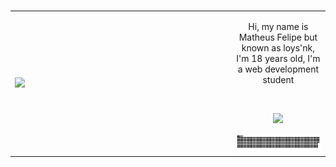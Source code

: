 
</br>
<table>
    <tr>
        <td style="width: 70%;">
            <img src="https://i.pinimg.com/564x/29/e8/a6/29e8a66aea5ce9fbb6ab2b62abb87b85.jpg" style="width:100%; border: none;"/>
        </td>
        <td style="width: 30%; vertical-align: middle;">     
  <div>
    <p align="center">Hi, my name is Matheus Felipe but known as loys'nk, I'm 18 years old, I'm a web development student</p>
</div>
</br>
<div>
    <p align="center">
  <a href="https://skillicons.dev">
    <img src="https://skillicons.dev/icons?i=html,css,js,vscode,github,nodejs" />
  </a>
</p>
</div>

<div>
   <a href=#><img src="contributions.svg"></a>
</div>
        </td> 
